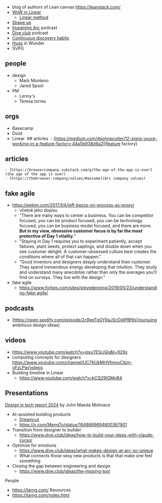 - blog of authors of Lean canvas https://leanstack.com/
- [WoW in Linear](https://www.lennysnewsletter.com/p/how-linear-builds-product)
	- [Linear method](https://linear.app/method)
- [Shape up](https://basecamp.com/shapeup)
- [Imagining Arc](https://open.spotify.com/show/512srmQyB2LQTLVQzIsFV3) podcast
- [Dive club](https://open.spotify.com/show/6BuKkGfVR7FDaB3VPrN5fo) podcast
- [Continuous discovery habits](https://www.producttalk.org/)
- [Hugs](https://wunder.io/insights/positive-feedback-system-hugs) in Wunder
- SVPG
## people
- design
	- Mark Monteiro
	- Jared Spool
- PM
	- Lenny's
	- Teresa torres
## orgs
- Basecamp
- Doist
- Linear
 ## articles
 - [https://medium.com/@johnpcutler/12-signs-youre-working-in-a-feature-factory-44a5b938d6a2](feature factory)

## articles
	- [https://browsercompany.substack.com/p/the-age-of-the-app-is-over](the age of the app is over)
	- [https://thebrowser.company/values/#assume](Arc company values)

## fake agile
- https://eekim.com/2017/04/jeff-bezos-on-process-as-proxy/
	- včetně jeho dopisu
	- "There are many ways to center a business. You can be competitor focused, you can be product focused, you can be technology focused, you can be business model focused, and there are more. **But in my view, obsessive customer focus is by far the most protective of Day 1 vitality.**"
	- "Staying in Day 1 requires you to experiment patiently, accept failures, plant seeds, protect saplings, and double down when you see customer delight. A customer-obsessed culture best creates the conditions where all of that can happen."
	- "Good inventors and designers _deeply_ understand their customer. They spend tremendous energy developing that intuition. They study and understand many anecdotes rather than only the averages you’ll find on surveys. They _live_ with the design."
- fake agile
	- https://www.forbes.com/sites/stevedenning/2019/05/23/understanding-fake-agile/
## podcasts
- [https://open.spotify.com/episode/2cReeTqGYRaJScDdIPBf9s](pursuing ambitious design ideas)
## videos
- https://www.youtube.com/watch?v=qixx7ESrJQg&t=929s
- computing concepts for designers https://www.youtube.com/channel/UC7KUkMHVfmnxCibm-oFzLPw/videos
- Building timeline in Linear
	- https://www.youtube.com/watch?v=kCQ29IGMnB4
## Presentations
[Design in tech report 2024](https://designintech.report/designintechreport-2024.html#/title-slide) by John Maeda
Motivace
- AI-assisted building products
	- [Dreamcut](https://dreamcut.ai/)
	- https://x.com/MengTo/status/1848669694800367901
- Transition from designer to builder
	- https://www.dive.club/ideas/how-to-build-your-ideas-with-claude-cursor
- Optimize for emotions
	- https://www.dive.club/ideas/what-makes-design-at-arc-so-unique
	- What connects those sexy new products is that that make one feel something
- Closing the gap between engineering and design
	- https://www.dive.club/ideas/the-missing-tool

People
- https://tarng.com/
Resources
 - https://tarng.com/notes.html